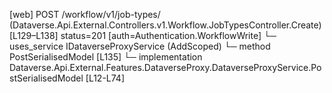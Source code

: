[web] POST /workflow/v1/job-types/  (Dataverse.Api.External.Controllers.v1.Workflow.JobTypesController.Create)  [L129–L138] status=201 [auth=Authentication.WorkflowWrite]
  └─ uses_service IDataverseProxyService (AddScoped)
    └─ method PostSerialisedModel [L135]
      └─ implementation Dataverse.Api.External.Features.DataverseProxy.DataverseProxyService.PostSerialisedModel [L12-L74]

